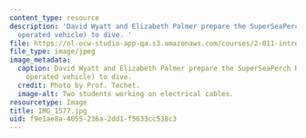 ```yaml
---
content_type: resource
description: 'David Wyatt and Elizabeth Palmer prepare the SuperSeaPerch ROV (remotely
  operated vehicle) to dive. '
file: https://ol-ocw-studio-app-qa.s3.amazonaws.com/courses/2-011-introduction-to-ocean-science-and-engineering-spring-2006/f9e1ae8a4055236a2dd1f5633cc538c3_IMG_1577.jpg
file_type: image/jpeg
image_metadata:
  caption: David Wyatt and Elizabeth Palmer prepare the SuperSeaPerch ROV (remotely
    operated vehicle) to dive.
  credit: Photo by Prof. Techet.
  image-alt: Two students working on electrical cables.
resourcetype: Image
title: IMG_1577.jpg
uid: f9e1ae8a-4055-236a-2dd1-f5633cc538c3
---
```

